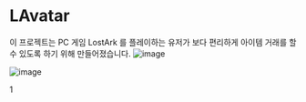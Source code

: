 # LAvatar
 이 프로젝트는 PC 게임 LostArk 를 플레이하는 유저가 보다 편리하게 아이템 거래를 할 수 있도록 하기 위해 만들어졌습니다.
 ![image](https://github.com/upsidedownio/LAvatar/assets/47624000/57498bc7-f8fb-42cf-b670-b83a6e9fd0ab)

![image](https://github.com/upsidedownio/LAvatar/assets/47624000/2f23e6ba-2500-4937-91c3-d26b47bab84a)

1
